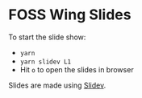 # FOSS Wing Slides

To start the slide show:

- `yarn`
- `yarn slidev L1`
- Hit `o` to open the slides in browser

Slides are made using [Slidev](https://sli.dev/).
